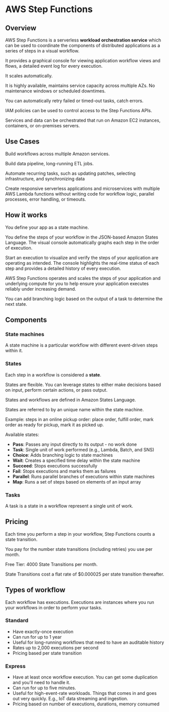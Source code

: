 # AWS Step Functions

## Overview

AWS Step Functions is a serverless **workload orchestration service** which can be used to coordinate the components of distributed applications as a series of steps in a visual workflow.

It provides a graphical console for viewing application workflow views and flows, a detailed event log for every execution.

It scales automatically.

It is highly available, maintains service capacity across multiple AZs. No maintenance windows or scheduled downtimes.
 
You can automatically retry failed or timed-out tasks, catch errors.

IAM policies can be used to control access to the Step Functions APIs.

Services and data can be orchestrated that run on Amazon EC2 instances, containers, or on-premises servers.


## Use Cases

Build workflows across multiple Amazon services.

Build data pipeline, long-running ETL jobs.

Automate recurring tasks, such as updating patches, selecting infrastructure, and synchronizing data

Create responsive serverless applications and microservices with multiple AWS Lambda functions without writing code for workflow logic, parallel processes, error handling, or timeouts.


## How it works

You define your app as a state machine.

You define the steps of your workflow in the JSON-based Amazon States Language. The visual console automatically graphs each step in the order of execution.

Start an execution to visualize and verify the steps of your application are operating as intended. The console highlights the real-time status of each step and provides a detailed history of every execution.

AWS Step Functions operates and scales the steps of your application and underlying compute for you to help ensure your application executes reliably under increasing demand.

You can add branching logic based on the output of a task to determine the next state.


## Components

### State machines

A state machine is a particular workflow with different event-driven steps within it.

### States

Each step in a workflow is considered a **state**.

States are flexible. You can leverage states to either make decisions based on input, perform certain actions, or pass output.

States and workflows are defined in Amazon States Language.

States are referred to by an unique name within the state machine.

Example: steps in an online pickup order: place order, fulfill order, mark order as ready for pickup, mark it as picked up.

Available states:
- **Pass**: Passes any input directly to its output - no work done
- **Task**: Single unit of work performed (e.g., Lambda, Batch, and SNS)
- **Choice**: Adds branching logic to state machines
- **Wait**: Creates a specified time delay within the state machine
- **Succeed**: Stops executions successfully
- **Fail**: Stops executions and marks them as failures
- **Parallel**: Runs parallel branches of executions within state machines
- **Map**: Runs a set of steps based on elements of an input array

### Tasks

A task is a state in a workflow represent a single unit of work.


## Pricing

Each time you perform a step in your workflow, Step Functions counts a state transition.

You pay for the number state transitions (including retries) you use per month. 

Free Tier: 4000 State Transitions per month.

State Transitions cost a flat rate of $0.000025 per state transition thereafter.


## Types of workflow

Each workflow has executions. Executions are instances where you run your workflows in order to perform your tasks.

### Standard

- Have exactly-once execution
- Can run for up to 1 year
- Useful for long-running workflows that need to have an auditable history
- Rates up to 2,000 executions per second
- Pricing based per state transition

### Express

- Have at least once workflow execution. You can get some duplication and you'll need to handle it.
- Can run for up to five minutes.
- Useful for high-event-rate workloads. Things that comes in and goes out very quickly. E.g., IoT data streaming and ingestion.
- Pricing based on number of executions, durations, memory consumed
